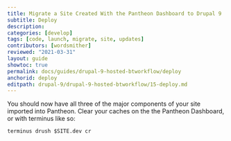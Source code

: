 ```yaml
---
title: Migrate a Site Created With the Pantheon Dashboard to Drupal 9
subtitle: Deploy
description: 
categories: [develop]
tags: [code, launch, migrate, site, updates]
contributors: [wordsmither]
reviewed: "2021-03-31"
layout: guide
showtoc: true
permalink: docs/guides/drupal-9-hosted-btworkflow/deploy
anchorid: deploy
editpath: drupal-9/drupal-9-hosted-btworkflow/15-deploy.md
---
```


You should now have all three of the major components of your site imported into Pantheon. Clear your caches on the the Pantheon Dashboard, or with terminus like so:

  ```bash{promptUser: user}
  terminus drush $SITE.dev cr
  ```

<Partial file="drupal-9/deploy-using-relaunch.md" />